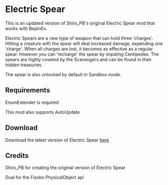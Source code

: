 # Electric Spear
This is an updated version of Shiro_PB's original Electric Spear mod that works with BepInEx.

Electric Spears are a new type of weapon that can hold three 'charges'. Hitting a creature with the spear will deal increased damage, expending one 'charge'. When all charges are lost, it becomes as effective as a regular spear. However you can 'recharge' the spear by impaling Centipedes.
The spears are highly coveted by the Scavengers and can be found in their hidden treasuries.

The spear is also unlocked by default in Sandbox mode.

## Requirements
EnumExtender is required

This mod also supports AutoUpdate

## Download
Download the latest version of Electric Spear [here](https://github.com/LeeMoriya/ElectricSpear/releases/tag/v1.0)

## Credits
Shiro_PB for creating the original version of Electric Spear

Dual for the Fisobs PhysicalObject api
